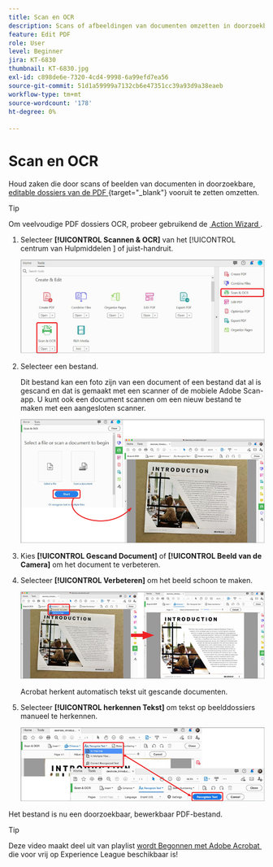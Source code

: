 ```yaml
---
title: Scan en OCR
description: Scans of afbeeldingen van documenten omzetten in doorzoekbare, bewerkbare PDF-bestanden en de kwaliteit van het resulterende bestand aanpassen
feature: Edit PDF
role: User
level: Beginner
jira: KT-6830
thumbnail: KT-6830.jpg
exl-id: c898de6e-7320-4cd4-9998-6a99efd7ea56
source-git-commit: 51d1a59999a7132cb6e47351cc39a93d9a38eaeb
workflow-type: tm+mt
source-wordcount: '178'
ht-degree: 0%

---
```


# Scan en OCR

Houd zaken die door scans of beelden van documenten in doorzoekbare, [&#x200B; editable dossiers van de PDF &#x200B;](https://www.adobe.com/nl/acrobat/online/pdf-editor.html){target="_blank"}  vooruit te zetten omzetten.

>[!TIP]
>
>Om veelvoudige PDF dossiers OCR, probeer gebruikend de [&#x200B; Action Wizard &#x200B;](../advanced-tasks/action.md).

1. Selecteer **[!UICONTROL Scannen &amp; OCR]** van het [!UICONTROL &#x200B; centrum van Hulpmiddelen &#x200B;] of juist-handruit.

   ![&#x200B; Stap 1 van het Aftasten &#x200B;](../assets/Scan_1.png)

1. Selecteer een bestand.

   Dit bestand kan een foto zijn van een document of een bestand dat al is gescand en dat is gemaakt met een scanner of de mobiele Adobe Scan-app. U kunt ook een document scannen om een nieuw bestand te maken met een aangesloten scanner.

   ![&#x200B; Stap 2 van het Aftasten &#x200B;](../assets/Scan_2.png)

1. Kies **[!UICONTROL Gescand Document]** of **[!UICONTROL Beeld van de Camera]** om het document te verbeteren.

1. Selecteer **[!UICONTROL Verbeteren]** om het beeld schoon te maken.

   ![&#x200B; Stap 3 van het Aftasten &#x200B;](../assets/Scan_3.png)

   Acrobat herkent automatisch tekst uit gescande documenten.

1. Selecteer **[!UICONTROL herkennen Tekst]** om tekst op beelddossiers manueel te herkennen.

   ![&#x200B; Stap 4 van het Aftasten &#x200B;](../assets/Scan_4.png)

Het bestand is nu een doorzoekbaar, bewerkbaar PDF-bestand.

>[!TIP]
>
>Deze video maakt deel uit van playlist [&#x200B; wordt Begonnen met Adobe Acrobat &#x200B;](https://experienceleague.adobe.com/nl/playlists/acrobat-get-started-business-users) die voor vrij op Experience League beschikbaar is!
